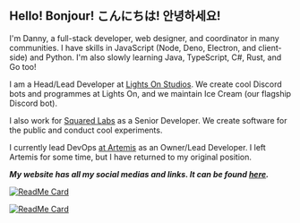 ## Hello! Bonjour! こんにちは! 안녕하세요!

I'm Danny, a full-stack developer, web designer, and coordinator in many communities. I have skills in JavaScript (Node, Deno, Electron, and client-side) and Python. I'm also slowly learning Java, TypeScript, C#, Rust, and Go too!

I am a Head/Lead Developer at [Lights On Studios](https://lightson.xyz). We create cool Discord bots and programmes at Lights On, and we maintain Ice Cream (our flagship Discord bot).

I also work for [Squared Labs](https://discord.gg/BbRn5AtkvG) as a Senior Developer. We create software for the public and conduct cool experiments.

I currently lead DevOps [at Artemis](https://artemis.org.uk) as an Owner/Lead Developer. I left Artemis for some time, but I have returned to my original position.

***My website has all my social medias and links. It can be found [here](https://bean.codes).***

[![ReadMe Card](https://github-readme-stats.vercel.app/api?username=dannnington&show_icons=true&theme=vue-dark&include_all_commits=true&count_private=true)]()


[![ReadMe Card](https://github-readme-stats.vercel.app/api/top-langs?username=dannnington&show_icons=true&theme=vue-dark&include_all_commits=true&count_private=true)]()
